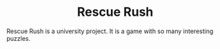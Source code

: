 <div align="center">
<h1>Rescue Rush</h1>
</div>

Rescue Rush is a university project. It is a game with so many interesting puzzles.